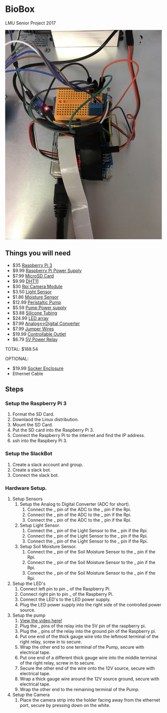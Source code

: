 # BioBox
LMU Senior Project 2017

![BioBox](https://raw.githubusercontent.com/brandonblau/BioBox/master/Resources/IMG_8914.jpg?token=AKC6nPZQuzDk7MdfpY8RP1YwcCCE_h8yks5ZEycGwA%3D%3D)

## Things you will need
- $35 [Raspberry Pi 3](https://www.amazon.com/Raspberry-Pi-RASPBERRYPI3-MODB-1GB-Model-Motherboard/dp/B01CD5VC92)
- $9.99 [Raspberry Pi Power Supply](https://www.amazon.com/CanaKit-Raspberry-Supply-Adapter-Charger/dp/B00MARDJZ4/ref=pd_sim_147_1?_encoding=UTF8&pd_rd_i=B00MARDJZ4&pd_rd_r=16GG90H18DXRBV8JPYC0&pd_rd_w=WuKq5&pd_rd_wg=tjcn6&psc=1&refRID=16GG90H18DXRBV8JPYC0)
- $7.99 [MicroSD Card](https://www.amazon.com/SanDisk-Mobile-MicroSDHC-Adapter-SDSDQM-016G-B35A/dp/B004ZIENBA/ref=sr_1_3?s=pc&ie=UTF8&qid=1493079793&sr=1-3&keywords=micro+sd+card)
- $9.99 [DHT11](https://www.amazon.com/gp/product/B00NAY22V8/ref=oh_aui_detailpage_o07_s01?ie=UTF8&psc=1)
- $30 [Rpi Camera Module](https://www.amazon.com/Raspberry-Pi-Camera-Module-Megapixel/dp/B01ER2SKFS/ref=sr_1_1?s=electronics&ie=UTF8&qid=1493079683&sr=1-1&keywords=pi+cam)
- $3.50 [Light Sensor](https://www.dfrobot.com/product-1004.html?gclid=CI37nLKsvtMCFZIBaQodBhkK3Q)
- $1.86 [Moisture Sensor](https://www.amazon.com/SODIAL-Humidity-Moisture-Detection-Digital/dp/B01I1DNW8O/ref=sr_1_22?s=industrial&ie=UTF8&qid=1493824528&sr=1-22&keywords=moisture+sensor)
- $12.99 [Peristaltic Pump](https://www.amazon.com/ZJchao-Dosing-Peristaltic-Aquarium-Analytic/dp/B00F9MXFFQ/ref=sr_1_5?ie=UTF8&qid=1493824225&sr=8-5&keywords=peristaltic+pump)
- $5.59 [Pump Power supply](https://www.amazon.com/gp/product/B005JRGOCM/ref=oh_aui_detailpage_o02_s01?ie=UTF8&psc=1)
- $3.88 [Silicone Tubing](https://www.amazon.com/Baomain-Silicone-Tubing-Vacuum-Hose/dp/B01IB8EH8S/ref=sr_1_3?s=industrial&ie=UTF8&qid=1493824381&sr=1-3&keywords=white+silicone+tubing+1%2F8%22id)
- $24.99 [LED array](https://www.amazon.com/gp/product/B01IVQ96KY/ref=oh_aui_detailpage_o05_s00?ie=UTF8&psc=1)
- $7.99 [Analog<->Digital Converter](https://www.amazon.com/SMAKN®-PCF8591-Converter-Digital-Conversion/dp/B00RMBTAO2/ref=sr_1_2?s=electronics&ie=UTF8&qid=1493078912&sr=1-2&keywords=PCF8591+AD%2FDA)
- $7.99 [Jumper Wires](https://www.amazon.com/gp/product/B01FPMN432/ref=oh_aui_detailpage_o09_s00?ie=UTF8&psc=1)
- $19.99 [Controllable Outlet](https://www.adafruit.com/product/2935)
- $6.79 [5V Power Relay](https://www.amazon.com/gp/product/B00E0NTPP4/ref=oh_aui_detailpage_o02_s00?ie=UTF8&psc=1)

TOTAL: $188.54

OPTIONAL:
- $19.99 [Socker Enclosure](http://www.ikea.com/us/en/catalog/products/70186603/)
- Ethernet Cable
## Steps
### Setup the Raspberry Pi 3
  1. Format the SD Card.
  2. Downlaod the Linux distribution.
  3. Mount the SD Card.
  4. Put the SD card into the Raspberry Pi 3.
  5. Connect the Raspberry Pi to the internet and find the IP address. 
  6. ssh into the Raspbery Pi 3.
### Setup the SlackBot
  1. Create a slack account and group.
  2. Create a slack bot. 
  3. Connect the slack bot.
### Hardware Setup.
  1. Setup Sensors
     1. Setup the Analog to Digital Converter (ADC for short).
        1. Connect the _ pin of the ADC to the _ pin if the Rpi.
        1. Connect the _ pin of the ADC to the _ pin if the Rpi.
        1. Connect the _ pin of the ADC to the _ pin if the Rpi.
     2. Setup Light Sensor.
        1. Connect the _ pin of the Light Sensor to the _ pin if the Rpi.
        1. Connect the _ pin of the Light Sensor to the _ pin if the Rpi.
        1. Connect the _ pin of the Light Sensor to the _ pin if the Rpi.
     3. Setup Soil Moisture Sensor.
        1. Connect the _ pin of the Soil Moisture Sensor to the _ pin if the Rpi.
        1. Connect the _ pin of the Soil Moisture Sensor to the _ pin if the Rpi.
        1. Connect the _ pin of the Soil Moisture Sensor to the _ pin if the Rpi.
  2. Setup the LED's
     1. Connect left pin to pin _ of the Raspberry Pi.
     2. Connect right pin to pin _ of the Raspberry Pi.
     3. Connect the LED's to the LED power supply.
     4. Plug the LED power supply into the right side of the controlled power source.
  3. Setup the pump
     1. [View the video here!](https://www.youtube.com/watch?v=v65U86tB1cM)
     2. Plug the _ pins of the relay into the 5V pin of the raspberry pi.
     3. Plug the _ pins of the relay into the ground pin of the Raspberry pi.
     4. Put one end of the thick gauge wire into the leftmost terminal of the right relay, screw in to secure.
     5. Wrap the other end to one terminal of the Pump, secure with electrical tape.
     6. Put one end of a different thick gauge wire into the middle terminal of the right relay, screw in to secure.
     7. Secure the other end of the wire onto the 12V source, secure with electrical tape.
     8. Wrap a thick gauge wire around the 12V source ground, secure with electrical tape.
     9. Wrap the other end to the remaining terminal of the Pump.
  4. Setup the Camera
     1. Place the camera strip into the holder facing away from the ethernet port, secure by pressing down on the white.
  
